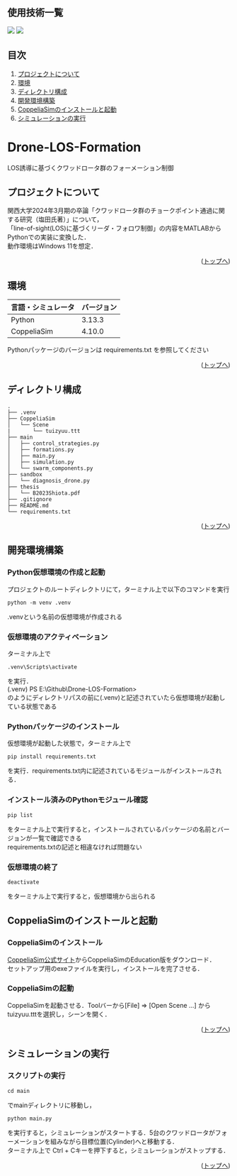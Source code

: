 <div id="top"></div>

## 使用技術一覧

<!-- シールド一覧 -->
<!-- 該当するプロジェクトの中から任意のものを選ぶ-->
<p style="display: inline">
  <!-- 制御スクリプト -->
  <img src="https://img.shields.io/badge/-Python-F2C63C.svg?logo=python&style=plastic">
  <!-- シミュレータ環境 -->
  <img src="https://img.shields.io/badge/-CoppeliaSim-232F3E.svg?style=plastic">
</p>

## 目次

1. [プロジェクトについて](#プロジェクトについて)
2. [環境](#環境)
3. [ディレクトリ構成](#ディレクトリ構成)
4. [開発環境構築](#開発環境構築)
5. [CoppeliaSimのインストールと起動](#CoppeliaSimのインストールと起動)
6. [シミュレーションの実行](#シミュレーションの実行)

<!-- プロジェクト名を記載 -->

# Drone-LOS-Formation

LOS誘導に基づくクワッドロータ群のフォーメーション制御

<!-- プロジェクトについて -->

## プロジェクトについて

関西大学2024年3月期の卒論「クワッドロータ群のチョークポイント通過に関する研究（塩田氏著）」について，<br>
「line-of-sight(LOS)に基づくリーダ・フォロワ制御」の内容をMATLABからPythonでの実装に変換した．<br>
動作環境はWindows 11を想定．


<p align="right">(<a href="#top">トップへ</a>)</p>

## 環境

<!-- 言語、パッケージ，シミュレータの一覧とバージョンを記載 -->

| 言語・シミュレータ  | バージョン |
| --------------------- | ---------- |
| Python                | 3.13.3     |
| CoppeliaSim           | 4.10.0     |


Pythonパッケージのバージョンは requirements.txt を参照してください

<p align="right">(<a href="#top">トップへ</a>)</p>

## ディレクトリ構成

```
.
├── .venv
├── CoppeliaSim
│   └── Scene
|       └── tuizyuu.ttt
├── main
│   ├── control_strategies.py
│   ├── formations.py
│   ├── main.py
│   ├── simulation.py
│   └── swarm_components.py
├── sandbox
│   └── diagnosis_drone.py
├── thesis
│   └── B2023Shiota.pdf
├── .gitignore
├── README.md
└── requirements.txt
```

<p align="right">(<a href="#top">トップへ</a>)</p>

## 開発環境構築

<!-- 仮想環境の作成方法、パッケージのインストール方法など、開発環境構築に必要な情報を記載 -->

### Python仮想環境の作成と起動

プロジェクトのルートディレクトリにて，ターミナル上で以下のコマンドを実行

```
python -m venv .venv
```

<p>.venvという名前の仮想環境が作成される</p>

### 仮想環境のアクティベーション
ターミナル上で

```
.venv\Scripts\activate
```

を実行．<br>
(.venv) PS E:\Github\Drone-LOS-Formation> <br>
のようにディレクトリパスの前に(.venv)と記述されていたら仮想環境が起動している状態である

### Pythonパッケージのインストール
仮想環境が起動した状態で，ターミナル上で
```
pip install requirements.txt
```
を実行．requirements.txt内に記述されているモジュールがインストールされる．

### インストール済みのPythonモジュール確認
```
pip list
```
をターミナル上で実行すると，インストールされているパッケージの名前とバージョンが一覧で確認できる<br>
requirements.txtの記述と相違なければ問題ない

### 仮想環境の終了
```
deactivate
```
をターミナル上で実行すると，仮想環境から出られる


## CoppeliaSimのインストールと起動
### CoppeliaSimのインストール
<a href="https://www.coppeliarobotics.com/">CoppeliaSim公式サイト</a>からCoppeliaSimのEducation版をダウンロード．<br>
セットアップ用のexeファイルを実行し，インストールを完了させる．

### CoppeliaSimの起動
CoppeliaSimを起動させる．Toolバーから[File] ⇒ [Open Scene ...] から tuizyuu.tttを選択し，シーンを開く．

<p align="right">(<a href="#top">トップへ</a>)</p>

## シミュレーションの実行
### スクリプトの実行
```
cd main 
```

でmainディレクトリに移動し，

```
python main.py
```

を実行すると，シミュレーションがスタートする．5台のクワッドロータがフォーメーションを組みながら目標位置(Cylinder)へと移動する．<br>
ターミナル上で Ctrl + Cキーを押下すると，シミュレーションがストップする．

<p align="right">(<a href="#top">トップへ</a>)</p>

